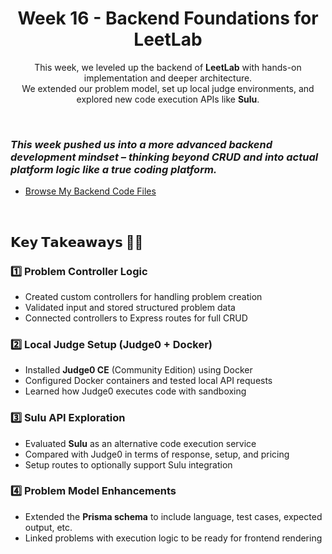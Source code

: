 <h1 align="center">
  Week 16 - Backend Foundations for LeetLab
</h1> 

<p align="center">
  This week, we leveled up the backend of <strong>LeetLab</strong> with hands-on implementation and deeper architecture. <br> We extended our problem model, set up local judge environments, and explored new code execution APIs like <strong>Sulu</strong>.
</p>

<br>

### *This week pushed us into a more advanced backend development mindset – thinking beyond CRUD and into actual platform logic like a true coding platform.*  
- [Browse My Backend Code Files](https://github.com/TyagiManshi/chai-code-cohort/tree/main/weekly-reports/week-16/leetlab-backend)

<br>

## 𝗞𝗲𝘆 𝗧𝗮𝗸𝗲𝗮𝘄𝗮𝘆𝘀 ✍🏻  

### **1️⃣ Problem Controller Logic**  
- Created custom controllers for handling problem creation  
- Validated input and stored structured problem data  
- Connected controllers to Express routes for full CRUD

### **2️⃣ Local Judge Setup (Judge0 + Docker)**  
- Installed **Judge0 CE** (Community Edition) using Docker  
- Configured Docker containers and tested local API requests  
- Learned how Judge0 executes code with sandboxing

### **3️⃣ Sulu API Exploration**  
- Evaluated **Sulu** as an alternative code execution service  
- Compared with Judge0 in terms of response, setup, and pricing  
- Setup routes to optionally support Sulu integration  

### **4️⃣ Problem Model Enhancements**  
- Extended the **Prisma schema** to include language, test cases, expected output, etc.  
- Linked problems with execution logic to be ready for frontend rendering
